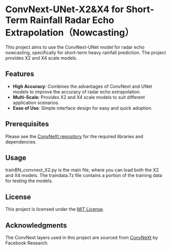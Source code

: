 # ConvNext-UNet-X2&X4 for Short-Term Rainfall Radar Echo Extrapolation（Nowcasting）

This project aims to use the ConvNext-UNet model for radar echo nowcasting, specifically for short-term heavy rainfall prediction. The project provides X2 and X4 scale models.

## Features

- **High Accuracy**: Combines the advantages of ConvNext and UNet models to improve the accuracy of radar echo extrapolation.
- **Multi-Scale**: Provides X2 and X4 scale models to suit different application scenarios.
- **Ease of Use**: Simple interface design for easy and quick adoption.

## Prerequisites

Please see the [ConvNeXt repository](https://github.com/facebookresearch/ConvNeXt) for the required libraries and dependencies.

## Usage

trainBN_convnext_X2.py is the main file, where you can load both the X2 and X4 models. The traindata.7z file contains a portion of the training data for testing the models.

## License

This project is licensed under the [MIT License](LICENSE).

## Acknowledgments

The ConvNext layers used in this project are sourced from [ConvNeXt](https://github.com/facebookresearch/ConvNeXt) by Facebook Research.


